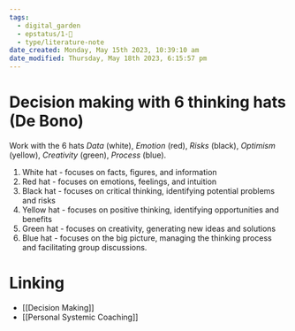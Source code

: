 ```yaml
---
tags:
  - digital_garden
  - epstatus/1-🌱
  - type/literature-note
date_created: Monday, May 15th 2023, 10:39:10 am
date_modified: Thursday, May 18th 2023, 6:15:57 pm
---
```

# Decision making with 6 thinking hats (De Bono)
Work with the 6 hats *Data* (white), *Emotion* (red), *Risks* (black), *Optimism* (yellow), *Creativity* (green), *Process* (blue).

1.  White hat - focuses on facts, figures, and information
2.  Red hat - focuses on emotions, feelings, and intuition
3.  Black hat - focuses on critical thinking, identifying potential problems and risks
4.  Yellow hat - focuses on positive thinking, identifying opportunities and benefits
5.  Green hat - focuses on creativity, generating new ideas and solutions
6.  Blue hat - focuses on the big picture, managing the thinking process and facilitating group discussions.

# Linking
+ [[Decision Making]]
+ [[Personal Systemic Coaching]]

